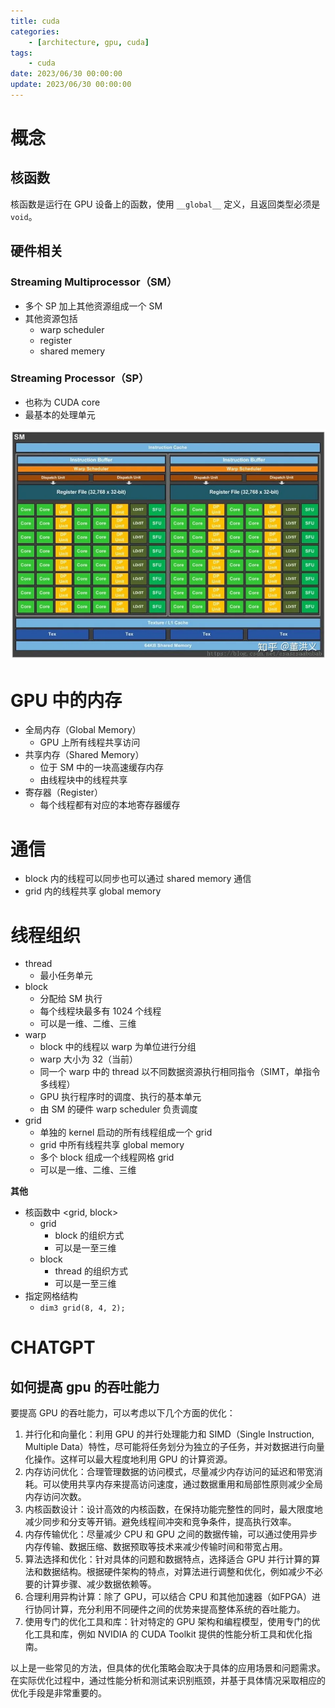 ```yaml
---
title: cuda
categories: 
	- [architecture, gpu, cuda]
tags:
	- cuda
date: 2023/06/30 00:00:00
update: 2023/06/30 00:00:00
---
```


# 概念

## 核函数

核函数是运行在 GPU 设备上的函数，使用 `__global__` 定义，且返回类型必须是 `void`。

## 硬件相关

### Streaming Multiprocessor（SM）

- 多个 SP 加上其他资源组成一个 SM
- 其他资源包括
    - warp scheduler
    - register
    - shared memery

### Streaming Processor（SP）

- 也称为 CUDA core
- 最基本的处理单元

![img](./assets/v2-e51fe81b6f8808158b58e895cc4d3e09_1440w.webp)

# GPU 中的内存

- 全局内存（Global Memory）
    - GPU 上所有线程共享访问
- 共享内存（Shared Memory）
    - 位于 SM 中的一块高速缓存内存
    - 由线程块中的线程共享
- 寄存器（Register）
    - 每个线程都有对应的本地寄存器缓存

# 通信

- block 内的线程可以同步也可以通过 shared memory 通信
- grid 内的线程共享 global memory

# 线程组织

- thread
    - 最小任务单元
- block
    - 分配给 SM 执行
    - 每个线程块最多有 1024 个线程
    - 可以是一维、二维、三维
- warp
    - block 中的线程以 warp 为单位进行分组
    - warp 大小为 32（当前）
    - 同一个 warp 中的 thread 以不同数据资源执行相同指令（SIMT，单指令多线程）
    - GPU 执行程序时的调度、执行的基本单元
    - 由 SM 的硬件 warp scheduler 负责调度
- grid
    - 单独的 kernel 启动的所有线程组成一个 grid
    - grid 中所有线程共享 global memory
    - 多个 block 组成一个线程网格 grid
    - 可以是一维、二维、三维

**其他**

- 核函数中 <grid, block>
    - grid
        - block 的组织方式
        - 可以是一至三维
    - block
        - thread 的组织方式
        - 可以是一至三维
- 指定网格结构
    - `dim3 grid(8, 4, 2);`

# CHATGPT

## 如何提高 gpu 的吞吐能力

要提高 GPU 的吞吐能力，可以考虑以下几个方面的优化：

1. 并行化和向量化：利用 GPU 的并行处理能力和 SIMD（Single Instruction, Multiple Data）特性，尽可能将任务划分为独立的子任务，并对数据进行向量化操作。这样可以最大程度地利用 GPU 的计算资源。
2. 内存访问优化：合理管理数据的访问模式，尽量减少内存访问的延迟和带宽消耗。可以使用共享内存来提高访问速度，通过数据重用和局部性原则减少全局内存访问次数。
3. 内核函数设计：设计高效的内核函数，在保持功能完整性的同时，最大限度地减少同步和分支等开销。避免线程间冲突和竞争条件，提高执行效率。
4. 内存传输优化：尽量减少 CPU 和 GPU 之间的数据传输，可以通过使用异步内存传输、数据压缩、数据预取等技术来减少传输时间和带宽占用。
5. 算法选择和优化：针对具体的问题和数据特点，选择适合 GPU 并行计算的算法和数据结构。根据硬件架构的特点，对算法进行调整和优化，例如减少不必要的计算步骤、减少数据依赖等。
6. 合理利用异构计算：除了 GPU，可以结合 CPU 和其他加速器（如FPGA）进行协同计算，充分利用不同硬件之间的优势来提高整体系统的吞吐能力。
7. 使用专门的优化工具和库：针对特定的 GPU 架构和编程模型，使用专门的优化工具和库，例如 NVIDIA 的 CUDA Toolkit 提供的性能分析工具和优化指南。

以上是一些常见的方法，但具体的优化策略会取决于具体的应用场景和问题需求。在实际优化过程中，通过性能分析和测试来识别瓶颈，并基于具体情况采取相应的优化手段是非常重要的。

